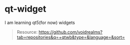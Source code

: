 # qt-widget
I am learning qt5(for now) widgets

> Resource: https://github.com/voidrealms?tab=repositories&q=+qtwb&type=&language=&sort=
